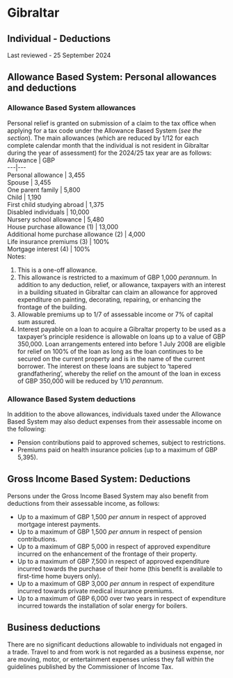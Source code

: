 # Gibraltar
## Individual - Deductions
Last reviewed - 25 September 2024
## Allowance Based System: Personal allowances and deductions
### Allowance Based System allowances
Personal relief is granted on submission of a claim to the tax office when applying for a tax code under the Allowance Based System (_see the section_). The main allowances (which are reduced by 1/12 for each complete calendar month that the individual is not resident in Gibraltar during the year of assessment) for the 2024/25 tax year are as follows:
Allowance | GBP  
---|---  
Personal allowance | 3,455  
Spouse | 3,455  
One parent family | 5,800  
Child | 1,190  
First child studying abroad | 1,375  
Disabled individuals | 10,000  
Nursery school allowance | 5,480  
House purchase allowance (1) | 13,000  
Additional home purchase allowance (2) | 4,000  
Life insurance premiums (3) | 100%  
Mortgage interest (4) | 100%  
Notes:
  1. This is a one-off allowance.
  2. This allowance is restricted to a maximum of GBP 1,000 _perannum_. In addition to any deduction, relief, or allowance, taxpayers with an interest in a building situated in Gibraltar can claim an allowance for approved expenditure on painting, decorating, repairing, or enhancing the frontage of the building.
  3. Allowable premiums up to 1/7 of assessable income or 7% of capital sum assured.
  4. Interest payable on a loan to acquire a Gibraltar property to be used as a taxpayer’s principle residence is allowable on loans up to a value of GBP 350,000. Loan arrangements entered into before 1 July 2008 are eligible for relief on 100% of the loan as long as the loan continues to be secured on the current property and is in the name of the current borrower. The interest on these loans are subject to ‘tapered grandfathering’, whereby the relief on the amount of the loan in excess of GBP 350,000 will be reduced by 1/10 _perannum_.


### Allowance Based System deductions 
In addition to the above allowances, individuals taxed under the Allowance Based System may also deduct expenses from their assessable income on the following:
  * Pension contributions paid to approved schemes, subject to restrictions.
  * Premiums paid on health insurance policies (up to a maximum of GBP 5,395).


## Gross Income Based System: Deductions
Persons under the Gross Income Based System may also benefit from deductions from their assessable income, as follows:
  * Up to a maximum of GBP 1,500 _per annum_ in respect of approved mortgage interest payments.
  * Up to a maximum of GBP 1,500 _per annum_ in respect of pension contributions.
  * Up to a maximum of GBP 5,000 in respect of approved expenditure incurred on the enhancement of the frontage of their property.
  * Up to a maximum of GBP 7,500 in respect of approved expenditure incurred towards the purchase of their home (this benefit is available to first-time home buyers only).
  * Up to a maximum of GBP 3,000 _per annum_ in respect of expenditure incurred towards private medical insurance premiums.
  * Up to a maximum of GBP 6,000 over two years in respect of expenditure incurred towards the installation of solar energy for boilers.


## Business deductions
There are no significant deductions allowable to individuals not engaged in a trade. Travel to and from work is not regarded as a business expense, nor are moving, motor, or entertainment expenses unless they fall within the guidelines published by the Commissioner of Income Tax.
